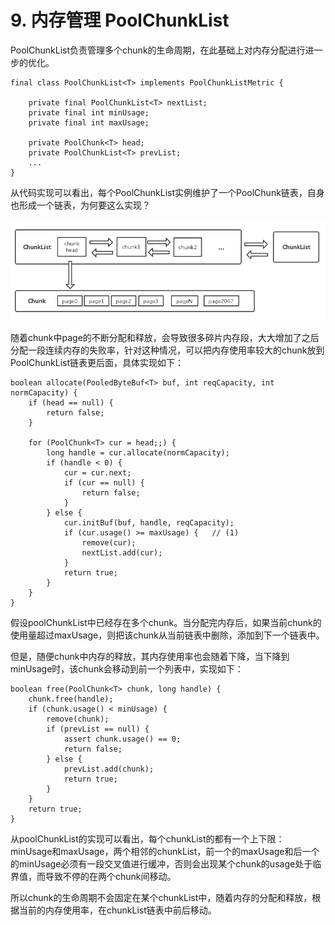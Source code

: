 # 9. 内存管理 PoolChunkList

PoolChunkList负责管理多个chunk的生命周期，在此基础上对内存分配进行进一步的优化。

```text
final class PoolChunkList<T> implements PoolChunkListMetric {
    
    private final PoolChunkList<T> nextList;
    private final int minUsage;
    private final int maxUsage;

    private PoolChunk<T> head;
    private PoolChunkList<T> prevList;
    ...
}
```

从代码实现可以看出，每个PoolChunkList实例维护了一个PoolChunk链表，自身也形成一个链表，为何要这么实现？

![Paste\_Image.png](../../../.gitbook/assets/image%20%2828%29.png)

随着chunk中page的不断分配和释放，会导致很多碎片内存段，大大增加了之后分配一段连续内存的失败率，针对这种情况，可以把内存使用率较大的chunk放到PoolChunkList链表更后面，具体实现如下：

```text
boolean allocate(PooledByteBuf<T> buf, int reqCapacity, int normCapacity) {
    if (head == null) {
        return false;
    }

    for (PoolChunk<T> cur = head;;) {
        long handle = cur.allocate(normCapacity);
        if (handle < 0) {
            cur = cur.next;
            if (cur == null) {
                return false;
            }
        } else {
            cur.initBuf(buf, handle, reqCapacity);
            if (cur.usage() >= maxUsage) {   // (1)
                remove(cur);
                nextList.add(cur);
            }
            return true;
        }
    }
}
```

假设poolChunkList中已经存在多个chunk。当分配完内存后，如果当前chunk的使用量超过maxUsage，则把该chunk从当前链表中删除，添加到下一个链表中。

但是，随便chunk中内存的释放，其内存使用率也会随着下降，当下降到minUsage时，该chunk会移动到前一个列表中，实现如下：

```text
boolean free(PoolChunk<T> chunk, long handle) {
    chunk.free(handle);
    if (chunk.usage() < minUsage) {
        remove(chunk);
        if (prevList == null) {
            assert chunk.usage() == 0;
            return false;
        } else {
            prevList.add(chunk);
            return true;
        }
    }
    return true;
}
```

从poolChunkList的实现可以看出，每个chunkList的都有一个上下限：minUsage和maxUsage，两个相邻的chunkList，前一个的maxUsage和后一个的minUsage必须有一段交叉值进行缓冲，否则会出现某个chunk的usage处于临界值，而导致不停的在两个chunk间移动。

所以chunk的生命周期不会固定在某个chunkList中，随着内存的分配和释放，根据当前的内存使用率，在chunkList链表中前后移动。

